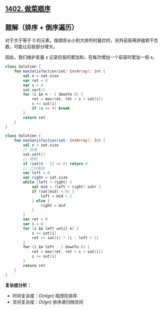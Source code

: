 ## [1402. 做菜顺序](https://leetcode.cn/problems/reducing-dishes/description/?envType=daily-question&envId=2023-10-22)

## 题解（排序 + 倒序遍历）

对于大于等于 $0$ 的元素，按顺序从小到大排列时最优的，另外前驱再拼接若干负数，可能让后驱部分增大。

因此，我们维护变量 $s$ 记录后驱的累加和，在每次增加一个前驱时累加一倍 $s$。

``` Kotlin []
class Solution {
    fun maxSatisfaction(sat: IntArray): Int {
        val n = sat.size
        var ret = 0
        var s = 0
        sat.sort()
        for (i in n - 1 downTo 0) {
            ret = max(ret, ret + s + sat[i])
            s += sat[i]
            if (s <= 0) break
        }
        return ret
    }
}
```
``` Kotlin []
class Solution {
    fun maxSatisfaction(sat: IntArray): Int {
        val n = sat.size
        // 排序
        sat.sort()
        // 特判
        if (sat[n - 1] <= 0) return 0
        // 二分查找
        var left = 0
        var right = sat.size
        while (left < right) {
            val mid = (left + right) ushr 1
            if (sat[mid] < 0) {
                left = mid + 1
            } else {
                right = mid
            }
        }
        var ret = 0
        var s = 0
        for (i in left until n) {
            s += sat[i]
            ret += sat[i] * (i - left + 1)
        }
        for (i in left - 1 downTo 0) {
            ret = max(ret, ret + s + sat[i])
            s += sat[i]
        }
        return ret
    }
}
```

**复杂度分析：**

- 时间复杂度：$O(nlgn)$ 瓶颈在排序
- 空间复杂度：$O(lgn)$ 排序递归栈空间
